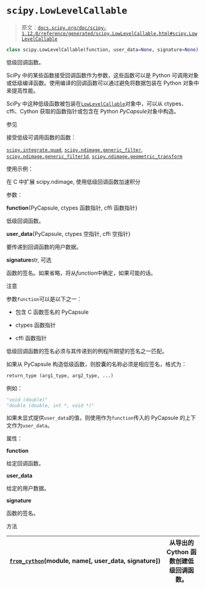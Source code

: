 # `scipy.LowLevelCallable`

> 原文：[`docs.scipy.org/doc/scipy-1.12.0/reference/generated/scipy.LowLevelCallable.html#scipy.LowLevelCallable`](https://docs.scipy.org/doc/scipy-1.12.0/reference/generated/scipy.LowLevelCallable.html#scipy.LowLevelCallable)

```py
class scipy.LowLevelCallable(function, user_data=None, signature=None)
```

低级回调函数。

SciPy 中的某些函数接受回调函数作为参数，这些函数可以是 Python 可调用对象或低级编译函数。使用编译的回调函数可以通过避免将数据包装在 Python 对象中来提高性能。

SciPy 中这种低级函数被包装在[`LowLevelCallable`](https://docs.scipy.org/doc/scipy-1.12.0/reference/generated/scipy.LowLevelCallable.html#scipy.LowLevelCallable "scipy.LowLevelCallable")对象中，可以从 ctypes、cffi、Cython 获取的函数指针或包含在 Python *PyCapsule*对象中构造。

参见

接受低级可调用函数的函数：

[`scipy.integrate.quad`](https://docs.scipy.org/doc/scipy-1.12.0/reference/generated/scipy.integrate.quad.html#scipy.integrate.quad "scipy.integrate.quad"), [`scipy.ndimage.generic_filter`](https://docs.scipy.org/doc/scipy-1.12.0/reference/generated/scipy.ndimage.generic_filter.html#scipy.ndimage.generic_filter "scipy.ndimage.generic_filter"), [`scipy.ndimage.generic_filter1d`](https://docs.scipy.org/doc/scipy-1.12.0/reference/generated/scipy.ndimage.generic_filter1d.html#scipy.ndimage.generic_filter1d "scipy.ndimage.generic_filter1d"), [`scipy.ndimage.geometric_transform`](https://docs.scipy.org/doc/scipy-1.12.0/reference/generated/scipy.ndimage.geometric_transform.html#scipy.ndimage.geometric_transform "scipy.ndimage.geometric_transform")

使用示例：

在 C 中扩展 scipy.ndimage, 使用低级回调函数加速积分

参数：

**function**{PyCapsule, ctypes 函数指针, cffi 函数指针}

低级回调函数。

**user_data**{PyCapsule, ctypes 空指针, cffi 空指针}

要传递到回调函数的用户数据。

**signature**str, 可选

函数的签名。如果省略，将从*function*中确定，如果可能的话。

注意

参数`function`可以是以下之一：

+   包含 C 函数签名的 PyCapsule

+   ctypes 函数指针

+   cffi 函数指针

低级回调函数的签名必须与其传递到的例程所期望的签名之一匹配。

如果从 PyCapsule 构造低级函数，则胶囊的名称必须是相应签名，格式为：

```py
return_type (arg1_type, arg2_type, ...) 
```

例如：

```py
"void (double)"
"double (double, int *, void *)" 
```

如果未显式提供`user_data`的值，则使用作为`function`传入的 PyCapsule 的上下文作为`user_data`。

属性：

**function**

给定回调函数。

**user_data**

给定的用户数据。

**signature**

函数的签名。

方法

| [`from_cython`](https://docs.scipy.org/doc/scipy-1.12.0/reference/generated/scipy.LowLevelCallable.html#scipy.LowLevelCallable.from_cython "scipy.LowLevelCallable.from_cython")(module, name[, user_data, signature]) | 从导出的 Cython 函数创建低级回调函数。 |
| --- | --- |
